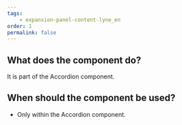 ```yaml
---
tags: 
    - expansion-panel-content-lyne_en
order: 1
permalink: false
---
```


## What does the component do?
It is part of the Accordion component.

## When should the component be used?
* Only within the Accordion component.